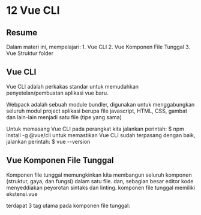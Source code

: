 <h1>12 Vue CLI</h1>

<h2>Resume</h2>
Dalam materi ini, mempelajari:
1.  Vue CLI
2. Vue Komponen File Tunggal
3. Vue Struktur folder

<h2>Vue CLI</h2>
Vue CLI adalah perkakas standar untuk memudahkan penyetelan/pembuatan aplikasi vue baru.

Webpack adalah sebuah module bundler, digunakan untuk menggabungkan seluruh modul project aplikasi berupa file javascript, HTML, CSS, gambat dan lain-lain menjadi satu file (tipe yang sama)

Untuk memasang Vue CLI pada perangkat kita jalankan perintah:
$ npm install -g @vue/cli
untuk memastikan Vue CLI sudah terpasang dengan baik, jalankan perintah:
$ vue --version

<h2>Vue Komponen File Tunggal</h2>
Komponen file tunggal memungkinkan kita membangun seluruh komponen (struktur, gaya, dan fungsi) dalam satu file. dan, sebagian besar editor kode menyeddiakan peyorotan sintaks dan linting. komponen file tunggal memiliki ekstensi.vue

terdapat 3 tag utama pada komponen file tunggal:
<temlate>
<script>
<style>

<h2>Vue Struktur Folder</h2>
1. Default/bawaan
2. Assets
3. Components
4. Router
5. Store
6. View
7. Test